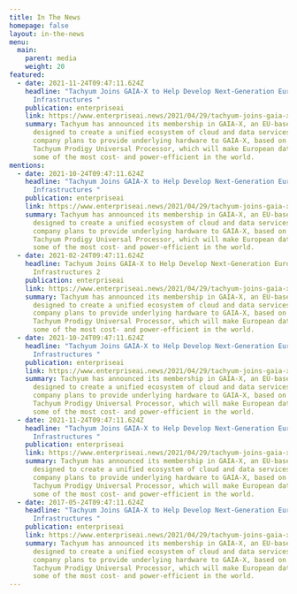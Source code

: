 ```yaml
---
title: In The News
homepage: false
layout: in-the-news
menu:
  main:
    parent: media
    weight: 20
featured:
  - date: 2021-11-24T09:47:11.624Z
    headline: "Tachyum Joins GAIA-X to Help Develop Next-Generation European Data
      Infrastructures "
    publication: enterpriseai
    link: https://www.enterpriseai.news/2021/04/29/tachyum-joins-gaia-x-to-help-develop-next-generation-european-data-infrastructures/
    summary: Tachyum has announced its membership in GAIA-X, an EU-based initiative
      designed to create a unified ecosystem of cloud and data services. The
      company plans to provide underlying hardware to GAIA-X, based on the
      Tachyum Prodigy Universal Processor, which will make European data centers
      some of the most cost- and power-efficient in the world.
mentions:
  - date: 2021-10-24T09:47:11.624Z
    headline: "Tachyum Joins GAIA-X to Help Develop Next-Generation European Data
      Infrastructures "
    publication: enterpriseai
    link: https://www.enterpriseai.news/2021/04/29/tachyum-joins-gaia-x-to-help-develop-next-generation-european-data-infrastructures/
    summary: Tachyum has announced its membership in GAIA-X, an EU-based initiative
      designed to create a unified ecosystem of cloud and data services. The
      company plans to provide underlying hardware to GAIA-X, based on the
      Tachyum Prodigy Universal Processor, which will make European data centers
      some of the most cost- and power-efficient in the world.
  - date: 2021-02-24T09:47:11.624Z
    headline: Tachyum Joins GAIA-X to Help Develop Next-Generation European Data
      Infrastructures 2
    publication: enterpriseai
    link: https://www.enterpriseai.news/2021/04/29/tachyum-joins-gaia-x-to-help-develop-next-generation-european-data-infrastructures/
    summary: Tachyum has announced its membership in GAIA-X, an EU-based initiative
      designed to create a unified ecosystem of cloud and data services. The
      company plans to provide underlying hardware to GAIA-X, based on the
      Tachyum Prodigy Universal Processor, which will make European data centers
      some of the most cost- and power-efficient in the world.
  - date: 2021-10-24T09:47:11.624Z
    headline: "Tachyum Joins GAIA-X to Help Develop Next-Generation European Data
      Infrastructures "
    publication: enterpriseai
    link: https://www.enterpriseai.news/2021/04/29/tachyum-joins-gaia-x-to-help-develop-next-generation-european-data-infrastructures/
    summary: Tachyum has announced its membership in GAIA-X, an EU-based initiative
      designed to create a unified ecosystem of cloud and data services. The
      company plans to provide underlying hardware to GAIA-X, based on the
      Tachyum Prodigy Universal Processor, which will make European data centers
      some of the most cost- and power-efficient in the world.
  - date: 2021-11-24T09:47:11.624Z
    headline: "Tachyum Joins GAIA-X to Help Develop Next-Generation European Data
      Infrastructures "
    publication: enterpriseai
    link: https://www.enterpriseai.news/2021/04/29/tachyum-joins-gaia-x-to-help-develop-next-generation-european-data-infrastructures/
    summary: Tachyum has announced its membership in GAIA-X, an EU-based initiative
      designed to create a unified ecosystem of cloud and data services. The
      company plans to provide underlying hardware to GAIA-X, based on the
      Tachyum Prodigy Universal Processor, which will make European data centers
      some of the most cost- and power-efficient in the world.
  - date: 2017-05-24T09:47:11.624Z
    headline: "Tachyum Joins GAIA-X to Help Develop Next-Generation European Data
      Infrastructures "
    publication: enterpriseai
    link: https://www.enterpriseai.news/2021/04/29/tachyum-joins-gaia-x-to-help-develop-next-generation-european-data-infrastructures/
    summary: Tachyum has announced its membership in GAIA-X, an EU-based initiative
      designed to create a unified ecosystem of cloud and data services. The
      company plans to provide underlying hardware to GAIA-X, based on the
      Tachyum Prodigy Universal Processor, which will make European data centers
      some of the most cost- and power-efficient in the world.
---
```

